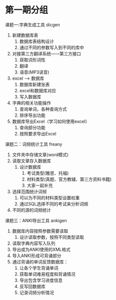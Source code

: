 # 第一期分组

课题一:字典生成工具 dicgen
1. 新建数据库表
    1. 数据库表结构设计
    2. 通过不同的参数写入到不同的库中
2. 对接第三方翻译系统——第三方接口
    1. 获取词形词性
    2. 翻译
    3. 语音(MP3读音)
3. excel --> 数据库
    1. 数据库新建张表
    2. excel和数据库对应
    3. 写入数据库
4. 字典的相关功能操作
    1. 查询单词，各种查询方式
    2. 排序导出功能
5. 数据库导出Excel（学习如何使用excel）
    1. 查询部分功能
    2. 按照要求导出Excel


课题二：词频统计工具 freany
1. 文件夹中存储文章(word模式)
2. 读取文章存入数据库
    1. 设计数据库
        1. 考试类型(雅思、托福)
        2. 材料类型(真题、官方教辅、第三方资料书籍)
        3. 大家一起补充
3. 选择范围统计词频
    1. 可以为不同的材料类型设置权重
    2. 通过SQL选择不同的考试来分析词频
4. 不同的源的词频统计


课题三：ANKI导出工具 ankigen
1. 数据库内容按照参数需要读取
    1. 设计读取参数，按照不同类型读取
2. 读取字典内容写入队列
3. 导出成为ANKI使用的XML格式
4. 导入ANKI形成可背诵部分
5. 通过背诵的单词反馈数据库：
    1. 让各个学生背诵单词
    2. 获取单词难易程度和背诵情况
    3. 导出包含学习进度信息
    4. 反写回数据库
    5. 记录词频分析情况
